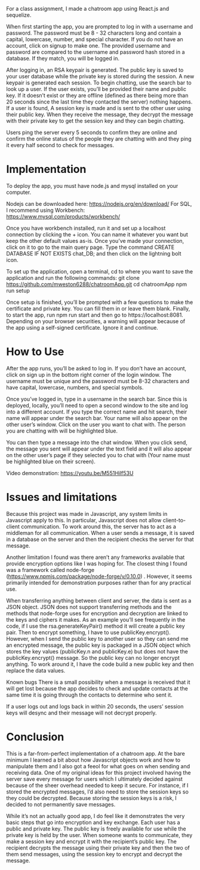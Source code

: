 
For a class assignment, I made a chatroom app using React.js and sequelize. 

When first starting the app, you are prompted to log in with a username and password. The password must be 8 - 32 characters long and contain a capital, lowercase, number, and special character. If you do not have an account, click on signup to make one. The provided username and password are compared to the username and password hash stored in a database. If they match, you will be logged in.

After logging in, an RSA keypair is generated. The public key is saved to your user database while the private key is stored during the session. A new keypair is generated each session. To begin chatting, use the search bar to look up a user. If the user exists, you’ll be provided their name and public key. If it doesn’t exist or they are offline (defined as there being more than 20 seconds since the last time they contacted the server) nothing happens. If a user is found, A session key is made and is sent to the other user using their public key. When they receive the message, they decrypt the message with their private key to get the session key and they can begin chatting.

Users ping the server every 5 seconds to confirm they are online and confirm the online status of the people they are chatting with and they ping it every half second to check for messages. 

# Implementation
To deploy the app, you must have node.js and mysql installed on your computer. 

Nodejs can be downloaded here: https://nodejs.org/en/download/
For SQL, I recommend using Workbench: https://www.mysql.com/products/workbench/

Once you have workbench installed, run it and set up a localhost connection by clicking the + icon. You can name it whatever you want but keep the other default values as-is. Once you’ve made your connection, click on it to go to the main query page. Type the command
CREATE DATABASE IF NOT EXISTS chat_DB;
and then click on the lightning bolt icon.

To set up the application, open a terminal, cd to where you want to save the application and run the following commands:
git clone https://github.com/mweston6288/chatroomApp.git
cd chatroomApp
npm run setup

Once setup is finished, you’ll be prompted with a few questions to make the certificate and private key. You can fill them in or leave them blank. Finally, to start the app, run npm run start and then go to https://localhost:8081. Depending on your browser securities, a warning will appear because of the app using a self-signed certificate. Ignore it and continue. 



# How to Use
After the app runs, you’ll be asked to log in. If you don’t have an account, click on sign up in the bottom right corner of the login window. The username must be unique and the password must be 8-32 characters and have capital, lowercase, numbers, and special symbols.

Once you’ve logged in, type in a username in the search bar. Since this is deployed, locally, you’ll need to open a second window to the site and log into a different account. If you type the correct name and hit search, their name will appear under the search bar. Your name will also appear on the other user’s window. Click on the user you want to chat with. The person you are chatting with will be highlighted blue. 

You can then type a message into the chat window. When you click send, the message you sent will appear under the text field and it will also appear on the other user’s page if they selected you to chat with (Your name must be highlighted blue on their screen). 


Video demonstration: https://youtu.be/M551Hilf53U

# Issues and limitations
Because this project was made in Javascript, any system limits in Javascript apply to this. In particular, Javascript does not allow client-to-client communication. To work around this, the server has to act as a middleman for all communication. When a user sends a message, it is saved in a database on the server and then the recipient checks the server for that message.

Another limitation I found was there aren’t any frameworks available that provide encryption options like I was hoping for. The closest thing I found was a framework called node-forge (https://www.npmjs.com/package/node-forge/v/0.10.0) . However, it seems primarily intended for demonstration purposes rather than for any practical use.

When transferring anything between client and server, the data is sent as a JSON object. JSON does not support transferring methods and the methods that node-forge uses for encryption and decryption are linked to the keys and ciphers it makes. As an example you’ll see frequently in the code, if I use the rsa.generateKeyPair() method it will create a public key pair. Then to encrypt something, I have to use publicKey.encrypt(). However, when I send the public key to another user so they can send me an encrypted message, the public key is packaged in a JSON object which stores the key values (publicKey.n and publicKey.e) but does not have the publicKey.encrypt() message. So the public key can no longer encrypt anything. To work around it, I have the code build a new public key and then replace the data values.

Known bugs
There is a small possibility when a message is received that it will get lost because the app decides to check and update contacts at the same time it is going through the contacts to determine who sent it.

If a user logs out and logs back in within 20 seconds, the users’ session keys will desync and their message will not decrypt properly.


# Conclusion
This is a far-from-perfect implementation of a chatroom app. At the bare minimum I learned a bit about how Javascript objects work and how to manipulate them and I also got a feeol for what goes on when sending and receiving data. One of my original ideas for this project involved having the server save every message for users which I ultimately decided against because of the sheer overhead needed to keep it secure. For instance, if I stored the encrypted messages, I’d also need to store the session keys so they could be decrypted. Because storing the session keys is a risk, I decided to not permanently save messages.

While it’s not an actually good app, I do feel like it demonstrates the very basic steps that go into encryption and key exchange. Each user has a public and private key. The public key is freely available for use while the private key is held by the user. When someone wants to communicate, they make a session key and encrypt it with the recipient’s public key. The recipient decrypts the message using their private key and then the two of them send messages, using the session key to encrypt and decrypt the message.

